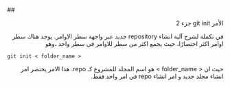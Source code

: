 ##<div dir=rtl> الأمر git init جزء 2 </div>




<div dir=rtl> 
في تكملة لشرح آلية انشاء repository جديد عبر واجهة سطر الاوامر. يوجد هناك سطر اوامر اكثر اختصارًا، حيث يجمع اكثر من سطر للاوامر في سطر واحد ،وهو 
</div> 

```
git init < folder_name > 
```
<div dir=rtl> 
حيث ان < folder_name > هو اسم المجلد للمشروع كـ repo. هذا الامر يختصر امر انشاء مجلد جديد و امر انشاء repo  في امر واحد فقط.
</div>